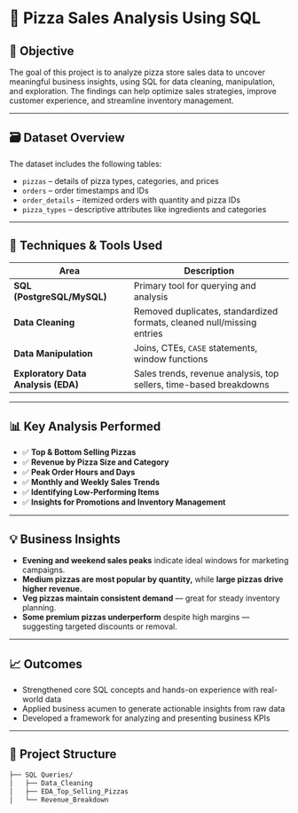 # 🍕 Pizza Sales Analysis Using SQL

## 🧠 Objective
The goal of this project is to analyze pizza store sales data to uncover meaningful business insights, using SQL for data cleaning, manipulation, and exploration. The findings can help optimize sales strategies, improve customer experience, and streamline inventory management.

---

## 🗃️ Dataset Overview
The dataset includes the following tables:
- `pizzas` – details of pizza types, categories, and prices
- `orders` – order timestamps and IDs
- `order_details` – itemized orders with quantity and pizza IDs
- `pizza_types` – descriptive attributes like ingredients and categories

---

## 🔧 Techniques & Tools Used

| Area | Description |
|------|-------------|
| **SQL (PostgreSQL/MySQL)** | Primary tool for querying and analysis |
| **Data Cleaning** | Removed duplicates, standardized formats, cleaned null/missing entries |
| **Data Manipulation** | Joins, CTEs, `CASE` statements, window functions |
| **Exploratory Data Analysis (EDA)** | Sales trends, revenue analysis, top sellers, time-based breakdowns |

---

## 📊 Key Analysis Performed

- ✅ **Top & Bottom Selling Pizzas**
- ✅ **Revenue by Pizza Size and Category**
- ✅ **Peak Order Hours and Days**
- ✅ **Monthly and Weekly Sales Trends**
- ✅ **Identifying Low-Performing Items**
- ✅ **Insights for Promotions and Inventory Management**

---

## 💡 Business Insights

- **Evening and weekend sales peaks** indicate ideal windows for marketing campaigns.
- **Medium pizzas are most popular by quantity,** while **large pizzas drive higher revenue.**
- **Veg pizzas maintain consistent demand** — great for steady inventory planning.
- **Some premium pizzas underperform** despite high margins — suggesting targeted discounts or removal.

---

## 📈 Outcomes

- Strengthened core SQL concepts and hands-on experience with real-world data
- Applied business acumen to generate actionable insights from raw data
- Developed a framework for analyzing and presenting business KPIs

---

## 📂 Project Structure

```bash
├── SQL Queries/
│   ├── Data_Cleaning
│   ├── EDA_Top_Selling_Pizzas
│   └── Revenue_Breakdown
